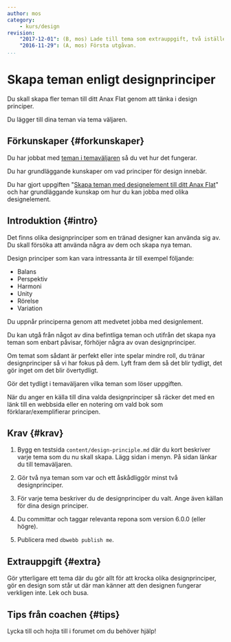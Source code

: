 ```yaml
---
author: mos
category:
    - kurs/design
revision:
    "2017-12-01": (B, mos) Lade till tema som extrauppgift, två istället för tre teman.
    "2016-11-29": (A, mos) Första utgåvan.
...
```

Skapa teman enligt designprinciper
===================================

Du skall skapa fler teman till ditt Anax Flat genom att tänka i design principer.

Du lägger till dina teman via tema väljaren.

<!--more-->



Förkunskaper {#forkunskaper}
-----------------------

Du har jobbat med [teman i temaväljaren](uppgift/en-bas-och-en-familj-av-teman) så du vet hur det fungerar.

Du har grundläggande kunskaper om vad principer för design innebär.

Du har gjort uppgiften "[Skapa teman med designelement till ditt Anax Flat](uppgift/anax-flat-tema-med-designelement)" och har grundläggande kunskap om hur du kan jobba med olika designelement.



Introduktion {#intro}
-----------------------

Det finns olika designprinciper som en tränad designer kan använda sig av. Du skall försöka att använda några av dem och skapa nya teman.

Design principer som kan vara intressanta är till exempel följande:

* Balans
* Perspektiv
* Harmoni
* Unity
* Rörelse
* Variation

Du uppnår principerna genom att medvetet jobba med designlement.

Du kan utgå från något av dina befintliga teman och utifrån det skapa nya teman som enbart påvisar, förhöjer några av ovan designprinciper.

Om temat som sådant är perfekt eller inte spelar mindre roll, du tränar designprinciper så vi har fokus på dem. Lyft fram dem så det blir tydligt, det gör inget om det blir övertydligt.

Gör det tydligt i temaväljaren vilka teman som löser uppgiften.

När du anger en källa till dina valda designprinciper så räcker det med en länk till en webbsida eller en notering om vald bok som förklarar/exemplifierar principen.



Krav {#krav}
-----------------------

1. Bygg en testsida `content/design-principle.md` där du kort beskriver varje tema som du nu skall skapa. Lägg sidan i menyn. På sidan länkar du till temaväljaren.

1. Gör två nya teman som var och ett åskådliggör minst två designprinciper.

1. För varje tema beskriver du de designprinciper du valt. Ange även källan för dina design principer.

1. Du committar och taggar relevanta repona som version 6.0.0 (eller högre).

1. Publicera med `dbwebb publish me`.



Extrauppgift {#extra}
-----------------------

Gör ytterligare ett tema där du gör allt för att krocka olika designprinciper, gör en design som står ut där man känner att den designen fungerar verkligen inte. Lek och busa.



Tips från coachen {#tips}
-----------------------

Lycka till och hojta till i forumet om du behöver hjälp!
